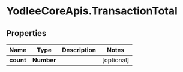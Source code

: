 # YodleeCoreApis.TransactionTotal

## Properties
Name | Type | Description | Notes
------------ | ------------- | ------------- | -------------
**count** | **Number** |  | [optional] 
